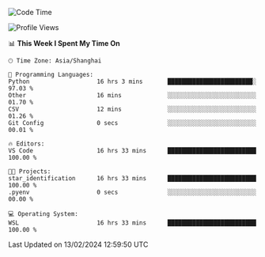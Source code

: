 <!--START_SECTION:waka-->
![Code Time](http://img.shields.io/badge/Code%20Time-1%2C514%20hrs%2021%20mins-blue)

![Profile Views](http://img.shields.io/badge/Profile%20Views-0-blue)

📊 **This Week I Spent My Time On** 

```text
🕑︎ Time Zone: Asia/Shanghai

💬 Programming Languages: 
Python                   16 hrs 3 mins       ████████████████████████░   97.03 % 
Other                    16 mins             ░░░░░░░░░░░░░░░░░░░░░░░░░   01.70 % 
CSV                      12 mins             ░░░░░░░░░░░░░░░░░░░░░░░░░   01.26 % 
Git Config               0 secs              ░░░░░░░░░░░░░░░░░░░░░░░░░   00.01 % 

🔥 Editors: 
VS Code                  16 hrs 33 mins      █████████████████████████   100.00 % 

🐱‍💻 Projects: 
star_identification      16 hrs 33 mins      █████████████████████████   100.00 % 
.pyenv                   0 secs              ░░░░░░░░░░░░░░░░░░░░░░░░░   00.00 % 

💻 Operating System: 
WSL                      16 hrs 33 mins      █████████████████████████   100.00 % 
```


 Last Updated on 13/02/2024 12:59:50 UTC
<!--END_SECTION:waka-->